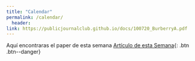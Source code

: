 ```yaml
---
title: "Calendar"
permalink: /calendar/
  header:
link: https://publicjournalclub.github.io/docs/100720_BurberryA.pdf
---
```

Aquí encontraras el paper de esta semana
[Artículo de esta Semana](https://publicjournalclub.github.io/docs/100720_BurberryA.pdf){: .btn .btn--danger}
